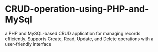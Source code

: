 # CRUD-operation-using-PHP-and-MySql
a PHP and MySQL-based CRUD application for managing records efficiently. Supports Create, Read, Update, and Delete operations with a user-friendly interface
